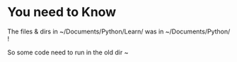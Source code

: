 # You need to Know

The files & dirs in ~/Documents/Python/Learn/
was in ~/Documents/Python/ !

So some code need to run in the old dir ~
